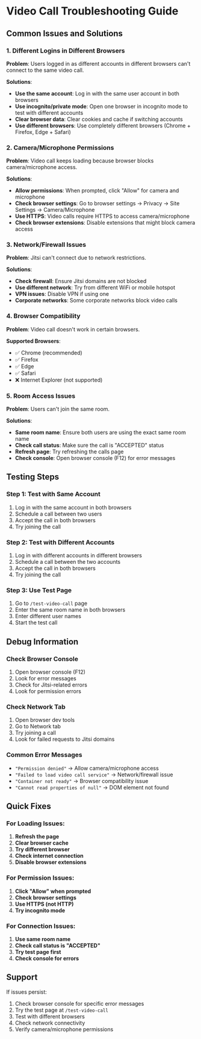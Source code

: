 # Video Call Troubleshooting Guide

## Common Issues and Solutions

### 1. **Different Logins in Different Browsers**

**Problem**: Users logged in as different accounts in different browsers can't connect to the same video call.

**Solutions**:
- **Use the same account**: Log in with the same user account in both browsers
- **Use incognito/private mode**: Open one browser in incognito mode to test with different accounts
- **Clear browser data**: Clear cookies and cache if switching accounts
- **Use different browsers**: Use completely different browsers (Chrome + Firefox, Edge + Safari)

### 2. **Camera/Microphone Permissions**

**Problem**: Video call keeps loading because browser blocks camera/microphone access.

**Solutions**:
- **Allow permissions**: When prompted, click "Allow" for camera and microphone
- **Check browser settings**: Go to browser settings → Privacy → Site Settings → Camera/Microphone
- **Use HTTPS**: Video calls require HTTPS to access camera/microphone
- **Check browser extensions**: Disable extensions that might block camera access

### 3. **Network/Firewall Issues**

**Problem**: Jitsi can't connect due to network restrictions.

**Solutions**:
- **Check firewall**: Ensure Jitsi domains are not blocked
- **Use different network**: Try from different WiFi or mobile hotspot
- **VPN issues**: Disable VPN if using one
- **Corporate networks**: Some corporate networks block video calls

### 4. **Browser Compatibility**

**Problem**: Video call doesn't work in certain browsers.

**Supported Browsers**:
- ✅ Chrome (recommended)
- ✅ Firefox
- ✅ Edge
- ✅ Safari
- ❌ Internet Explorer (not supported)

### 5. **Room Access Issues**

**Problem**: Users can't join the same room.

**Solutions**:
- **Same room name**: Ensure both users are using the exact same room name
- **Check call status**: Make sure the call is "ACCEPTED" status
- **Refresh page**: Try refreshing the calls page
- **Check console**: Open browser console (F12) for error messages

## Testing Steps

### Step 1: Test with Same Account
1. Log in with the same account in both browsers
2. Schedule a call between two users
3. Accept the call in both browsers
4. Try joining the call

### Step 2: Test with Different Accounts
1. Log in with different accounts in different browsers
2. Schedule a call between the two accounts
3. Accept the call in both browsers
4. Try joining the call

### Step 3: Use Test Page
1. Go to `/test-video-call` page
2. Enter the same room name in both browsers
3. Enter different user names
4. Start the test call

## Debug Information

### Check Browser Console
1. Open browser console (F12)
2. Look for error messages
3. Check for Jitsi-related errors
4. Look for permission errors

### Check Network Tab
1. Open browser dev tools
2. Go to Network tab
3. Try joining a call
4. Look for failed requests to Jitsi domains

### Common Error Messages
- `"Permission denied"` → Allow camera/microphone access
- `"Failed to load video call service"` → Network/firewall issue
- `"Container not ready"` → Browser compatibility issue
- `"Cannot read properties of null"` → DOM element not found

## Quick Fixes

### For Loading Issues:
1. **Refresh the page**
2. **Clear browser cache**
3. **Try different browser**
4. **Check internet connection**
5. **Disable browser extensions**

### For Permission Issues:
1. **Click "Allow" when prompted**
2. **Check browser settings**
3. **Use HTTPS (not HTTP)**
4. **Try incognito mode**

### For Connection Issues:
1. **Use same room name**
2. **Check call status is "ACCEPTED"**
3. **Try test page first**
4. **Check console for errors**

## Support

If issues persist:
1. Check browser console for specific error messages
2. Try the test page at `/test-video-call`
3. Test with different browsers
4. Check network connectivity
5. Verify camera/microphone permissions 